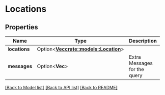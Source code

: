 # Locations

## Properties

Name | Type | Description | Notes
------------ | ------------- | ------------- | -------------
**locations** | Option<[**Vec<crate::models::Location>**](Location.md)> |  | [optional]
**messages** | Option<**Vec<String>**> | Extra Messages for the query | [optional]

[[Back to Model list]](../README.md#documentation-for-models) [[Back to API list]](../README.md#documentation-for-api-endpoints) [[Back to README]](../README.md)


